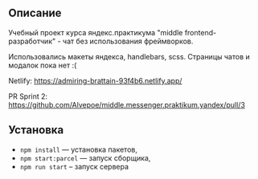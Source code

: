 ## Описание

Учебный проект курса яндекс.практикума "middle frontend-разработчик" - чат без использования фреймворков. 

Использовались макеты яндекса, handlebars, scss. Страницы чатов и модалок пока нет :(

Netlify: https://admiring-brattain-93f4b6.netlify.app/

PR Sprint 2: https://github.com/Alvepoe/middle.messenger.praktikum.yandex/pull/3

## Установка

- `npm install` — установка пакетов,
- `npm start:parcel` — запуск сборщика,
- `npm run start` – запуск сервера
